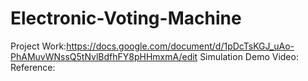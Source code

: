 # Electronic-Voting-Machine
Project Work:https://docs.google.com/document/d/1pDcTsKGJ_uAo-PhAMuvWNssQ5tNvlBdfhFY8pHHmxmA/edit
Simulation Demo Video:
Reference:
